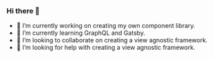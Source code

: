 ### Hi there 👋

- 🔭 I’m currently working on creating my own component library.
- 🌱 I’m currently learning GraphQL and Gatsby.
- 👯 I’m looking to collaborate on creating a view agnostic framework.
- 🤔 I’m looking for help with creating a view agnostic framework.

<!--
**pushkar8723/pushkar8723** is a ✨ _special_ ✨ repository because its `README.md` (this file) appears on your GitHub profile.

Here are some ideas to get you started:

- 🔭 I’m currently working on ...
- 🌱 I’m currently learning ...
- 👯 I’m looking to collaborate on ...
- 🤔 I’m looking for help with ...
- 💬 Ask me about ...
- 📫 How to reach me: ...
- 😄 Pronouns: ...
- ⚡ Fun fact: ...
-->
